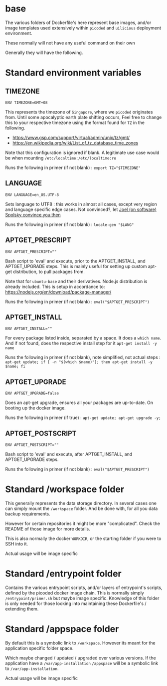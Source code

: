 # base
The various folders of Dockerfile's here represent base images, and/or image templates used extensively
within `picoded` and `uilicious` deployment environment.

These normally will not have any useful command on their own

Generally they will have the following.

# Standard environment variables

## TIMEZONE
`ENV TIMEZONE=GMT+08`

This represents the timezone of `Singapore`, where we `picoded` originates from. Until some apocalyptic earth plate
shifting occurs, Feel free to change this to your respective timezone using the format found for `TZ` in the following.

+ https://www.gsp.com/support/virtual/admin/unix/tz/gmt/
+ https://en.wikipedia.org/wiki/List_of_tz_database_time_zones

Note that this configuration is ignored if blank. A legitimate use case would be when mounting `/etc/localtime:/etc/localtime:ro`

Runs the following in primer (if not blank) : 
`export TZ="$TIMEZONE"`

## LANGUAGE
`ENV LANGUAGE=en_US.UTF-8`

Sets language to UTF8 : this works in almost all cases, except very region and language specific edge cases.
Not convinced?, let [Joel (on software) Spolsky convince you then](https://www.joelonsoftware.com/2003/10/08/the-absolute-minimum-every-software-developer-absolutely-positively-must-know-about-unicode-and-character-sets-no-excuses)

Runs the following in primer (if not blank) : 
`locale-gen "$LANG"`

## APTGET_PRESCRIPT
`ENV APTGET_PRESCRIPT=""`

Bash script to 'eval' and execute, prior to the APTGET_INSTALL, and APTGET_UPGRADE steps.
This is mainly useful for setting up custom apt-get distribution, to pull packages from.

Note that for `ubuntu-base` and their derivatives. Node.js distribution is already included.
This is setup in accordance to: https://nodejs.org/en/download/package-manager/

Runs the following in primer (if not blank) : 
`eval("$APTGET_PRESCRIPT")`

## APTGET_INSTALL
`ENV APTGET_INSTALL=""`

For every package listed inside, separated by a space. It does a `which name`.
And if not found, does the respective install step for it `apt-get install -y name`

Runs the following in primer (if not blank), note simplified, not actual steps : 
`apt-get update; if [ -n "$(which $name)"]; then apt-get install -y $name; fi`

## APTGET_UPGRADE
`ENV APTGET_UPGRADE=false`

Does an apt-get upgrade, ensures all your packages are up-to-date. On booting up the docker image.

Runs the following in primer (if true) : 
`apt-get update; apt-get upgrade -y;`

## APTGET_POSTSCRIPT
`ENV APTGET_POSTSCRIPT=""`

Bash script to 'eval' and execute, after APTGET_INSTALL, and APTGET_UPGRADE steps.

Runs the following in primer (if not blank) : 
`eval("$APTGET_PRESCRIPT")`

# Standard /workspace folder
This generally represents the data storage directory. In several cases one can simply mount the `/workspace` folder. 
And be done with, for all you data backup requirements.

However for certain repositories it might be more "complicated". Check the README of those image for more details.

This is also normally the docker `WORKDIR`, or the starting folder if you were to SSH into it.

Actual usage will be image specific

# Standard /entrypoint folder
Contains the various entrypoint scripts, and/or layers of entrypoint's scripts, defined by the picoded docker
image chain. This is normally simply `/entrypoint/primer.sh` but maybe image specific. Knowledge of this folder
is only needed for those looking into maintaining these Dockerfile's / extending them.

# Standard /appspace folder
By default this is a symbolic link to `/workspace`.
However its meant for the application specific folder space.

Which maybe changed / updated / upgraded over various versions. If the application have a `/var/app-installation` 
`/appspace` will be a symbolic link to `/var/app-installation`.

Actual usage will be image specific
